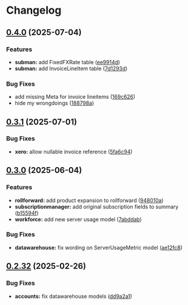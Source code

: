 # Changelog

## [0.4.0](https://github.com/uptick/datawarehouse/compare/v0.3.1...v0.4.0) (2025-07-04)


### Features

* **subman:** add FixedFXRate table ([ee9914d](https://github.com/uptick/datawarehouse/commit/ee9914d7688d41a77845befb871c8a5c302866ae))
* **subman:** add InvoiceLineItem table ([7d1293d](https://github.com/uptick/datawarehouse/commit/7d1293db9ee856bccdbcee072349a4dae8492d89))


### Bug Fixes

* add missing Meta for invoice lineitems ([169c626](https://github.com/uptick/datawarehouse/commit/169c6267f5a7e7c115838e982dd02c968a23307f))
* hide my wrongdoings ([188798a](https://github.com/uptick/datawarehouse/commit/188798ac39ac4869324607395a56eb8435c21199))

## [0.3.1](https://github.com/uptick/datawarehouse/compare/v0.3.0...v0.3.1) (2025-07-01)


### Bug Fixes

* **xero:** allow nullable invoice reference ([5fa6c94](https://github.com/uptick/datawarehouse/commit/5fa6c9426e9874228377763a00d334de121b4fad))

## [0.3.0](https://github.com/uptick/datawarehouse/compare/0.2.36...v0.3.0) (2025-06-04)


### Features

* **rollforward:** add product expansion to rollforward ([948010a](https://github.com/uptick/datawarehouse/commit/948010a363990d98163666098fa5be10aef1a803))
* **subscriptionmanager:** add original subscription fields to summary ([b15594f](https://github.com/uptick/datawarehouse/commit/b15594feecbeb118e9e6974243d01875e7edf23b))
* **workforce:** add new server usage model ([7abddab](https://github.com/uptick/datawarehouse/commit/7abddab0a1e222dbe280fa56f29e179811923799))


### Bug Fixes

* **datawarehouse:** fix wording on ServerUsageMetric model ([ae12fc8](https://github.com/uptick/datawarehouse/commit/ae12fc8514d883592934b18b83fd3b332fcbf394))

## [0.2.32](https://github.com/uptick/datawarehouse/compare/0.2.31...v0.2.32) (2025-02-26)


### Bug Fixes

* **accounts:** fix datawarehouse models ([dd9a2a1](https://github.com/uptick/datawarehouse/commit/dd9a2a1310638e81f07a50dfcbbe2286a978d5d5))
